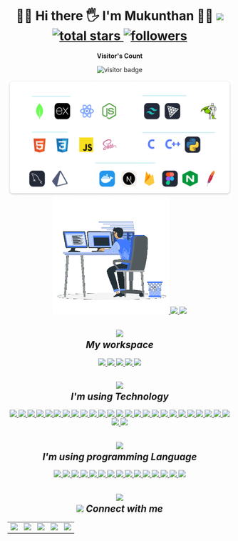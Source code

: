 <body>
  <h1 align="center">
   <b
      >👨‍💻 Hi there 🖐️ I'm Mukunthan 👨‍💻</b
    >
    <img
      src="https://user-images.githubusercontent.com/73097560/115834477-dbab4500-a447-11eb-908a-139a6edaec5c.gif"
    />
    <a href="https://github.com/mukunthan7?tab=repositories&sort=stargazers">
      <img
        alt="total stars"
        title="Total stars on GitHub"
        src="https://custom-icon-badges.herokuapp.com/github/stars/mukunthan7?logo=star&color=55960c&labelColor=488207&label=Stars&style=for-the-badge&query=%24.stars"
      />
    </a>
    <a href="https://github.com/mukunthan7?tab=followers">
      <img
        alt="followers"
        title="Follow me on Github"
        src="https://custom-icon-badges.herokuapp.com/github/followers/mukunthan7?color=236ad3&labelColor=1155ba&style=for-the-badge&logo=person-add&label=Follow&logoColor=white"
      />
    </a>
  </h1>
  <p align="center"><b>Visitor's Count</b></p>
  <p align="center">
    <img
      src="https://profile-counter.glitch.me/%7Bmukunthan7%7D/count.svg"
      alt="visitor badge"
    />
  </p>
  <p align="center">
    <img src="https://github.com/mukunthan7/mukunthan7/blob/main/assets/skills.png?raw=true" width="900px" />
    <a href="#">
      <img
        src="https://raw.githubusercontent.com/Shuvo1260/shuvo1260/main/images/coding-boy.gif"
        width="260"
      />
      <img
        src="https://github-readme-stats.vercel.app/api?username=mukunthan7&count_private=true&theme=chartreuse-dark&show_icons=true&hide_border=true&stroke=0000&bg_color=0D1117"
        widith="460"
      />
    </a>
    <a href="#">
      <img
        src="https://github-readme-streak-stats.herokuapp.com/?user=mukunthan7&show_icons=true&count_private=true&theme=chartreuse-dark&hide_border=true&stroke=0000&background=0D1117"
        width="460"
      />
    </a>
<!--   <a href="#">
    <img src="https://metrics.lecoq.io/mukunthan7?template=classic&isocalendar=1&languages=1&isocalendar.duration=half-# year&languages.limit=8&languages.threshold=0%25&languages.colors=github&languages.sections=most-used&languages.indepth=true&languages.analysis.timeout=15&languages.categories=markup%2C%20programming&languages.recent.cat  egories=markup%2C%20programming&languages.recent.load=300&languages.recent.days=14&config.timezone=Asia%2FCalcutta" />
    </a> -->
  </p>
  <h2 align="center">
    <img
      src="https://user-images.githubusercontent.com/73097560/115834477-dbab4500-a447-11eb-908a-139a6edaec5c.gif"
    /><br />
    <b><i>My workspace</i></b>
  </h2>
  <p align="center">
    <a href="#">
      <img
        src="https://img.shields.io/badge/Windows 11-0078D6?style=for-the-badge&logo=Microsoft&logoColor=white"
      />
      <img
        src="https://img.shields.io/badge/intel-core%20i5%2010th-%230071C5.svg?&style=for-the-badge&logo=intel&logoColor=white"
      />
      <img
        src="https://img.shields.io/badge/RAM-8GB-%230071C5.svg?&style=for-the-badge&logoColor=white"
      />
      <img
        src="https://img.shields.io/badge/nvidia-gtx%201650-%2376B900.svg?&style=for-the-badge&logo=nvidia&logoColor=white"
      />
      <img
        src="https://img.shields.io/badge/lenovo-laptop-E2231A?style=for-the-badge&logo=lenovo&logoColor=white"
      />
    </a>
  </p>
  <h2 align="center">
    <img
      src="https://user-images.githubusercontent.com/73097560/115834477-dbab4500-a447-11eb-908a-139a6edaec5c.gif"
    /><br />
    <b><i>I'm using Technology</i></b>
  </h2>
  <p align="center">
    <a href="#">
      <img
        src="https://img.shields.io/badge/Ubuntu-E95420?style=for-the-badge&logo=ubuntu&logoColor=white"
      />
      <img
        src="https://img.shields.io/badge/Kali_Linux-557C94?style=for-the-badge&logo=kali-linux&logoColor=white"
      />
      <img
        src="https://img.shields.io/badge/Arch_Linux-1793D1?style=for-the-badge&logo=arch-linux&logoColor=white"
      />
      <img
        src="https://img.shields.io/badge/GITHUB%20ACTIONS-2088FF?style=for-the-badge&logo=GitHub%20Actions&logoColor=white"
      />
      <img
        src="https://img.shields.io/badge/Visual_Studio_Code-0078D4?style=for-the-badge&logo=visual%20studio%20code&logoColor=white"
      />
      <img
        src="https://img.shields.io/badge/NeoVim-%2357A143.svg?&style=for-the-badge&logo=neovim&logoColor=white"
      />
      <img
        src="https://img.shields.io/badge/Yarn-2C8EBB?style=for-the-badge&logo=yarn&logoColor=white"
      />
      <img
        src="https://img.shields.io/badge/Git-FF5722?style=for-the-badge&logo=git&logoColor=white"
      />
      <img
        src="https://img.shields.io/badge/Node.js-339933?style=for-the-badge&logo=nodedotjs&logoColor=white"
      />
      <img
        src="https://img.shields.io/badge/npm-CB3837?style=for-the-badge&logo=npm&logoColor=white"
      />
      <img
        src="https://img.shields.io/badge/windows%20terminal-4D4D4D?style=for-the-badge&logo=windows%20terminal&logoColor=white"
      />
      <img
        src="https://img.shields.io/badge/Hyper-000000?style=for-the-badge&logo=hyper&logoColor=white"
      />
      <img
        src="https://img.shields.io/badge/oh_my_zsh-1A2C34?style=for-the-badge&logo=ohmyzsh&logoColor=white"
      />
      <img
        src="https://img.shields.io/badge/tmux-1BB91F?style=for-the-badge&logo=tmux&logoColor=white"
      />
      <img
        src="https://img.shields.io/badge/Docker-2CA5E0?style=for-the-badge&logo=docker&logoColor=white"
      />
      <img
        src="https://img.shields.io/badge/Nginx-009639?style=for-the-badge&logo=nginx&logoColor=white"
      />
      <img
        src="https://img.shields.io/badge/Apache-D22128?style=for-the-badge&logo=Apache&logoColor=white"
      />
      <img
        src="https://img.shields.io/badge/blender-%23F5792A.svg?style=for-the-badge&logo=blender&logoColor=white"
      />
      <img
        src="https://img.shields.io/badge/Brave-FF1B2D?style=for-the-badge&logo=Brave&logoColor=white"
      />
      <img
        src="https://img.shields.io/badge/gimp-5C5543?style=for-the-badge&logo=gimp&logoColor=white"
      />
      <img
        src="https://img.shields.io/badge/Figma-F24E1E?style=for-the-badge&logo=figma&logoColor=white"
      />
      <img
        src="https://img.shields.io/badge/firebase-ffca28?style=for-the-badge&logo=firebase&logoColor=black"
      />
      <img
        src="https://img.shields.io/badge/MySQL-005C84?style=for-the-badge&logo=mysql&logoColor=white"
      />
      <img
        src="https://img.shields.io/badge/PostgreSQL-316192?style=for-the-badge&logo=postgresql&logoColor=white"
      />
      <img 
           src="https://img.shields.io/badge/MongoDB-4EA94B?style=for-the-badge&logo=mongodb&logoColor=white"
      />
      <img
        src="https://img.shields.io/badge/IPFS-65C2CB?style=for-the-badge&logo=IPFS&logoColor=white"
      />
      <img
        src="https://img.shields.io/badge/Xampp-F37623?style=for-the-badge&logo=xampp&logoColor=white"
      />
    </a>
  </p>
  <h2 class="f3" align="center">
    <img
      src="https://user-images.githubusercontent.com/73097560/115834477-dbab4500-a447-11eb-908a-139a6edaec5c.gif"
    /><br />
    <b><i>I'm using programming Language</i></b>
  </h2>
  <p align="center">
    <a href="#">
      <img
        src="https://img.shields.io/badge/HTML5-E34F26?style=for-the-badge&logo=html5&logoColor=white"
      />
      <img
        src="https://img.shields.io/badge/CSS3-1572B6?style=for-the-badge&logo=css3&logoColor=white"
      />
      <img
        src="https://img.shields.io/badge/C-00599C?style=for-the-badge&logo=c&logoColor=white"
      />
      <img
        src="https://img.shields.io/badge/C%2B%2B-00599C?style=for-the-badge&logo=c%2B%2B&logoColor=white"
      />
      <img
        src="https://img.shields.io/badge/Java-ED8B00?style=for-the-badge&logo=java&logoColor=white"
      />
      <img
        src="https://img.shields.io/badge/Python-3776AB?style=for-the-badge&logo=python&logoColor=white"
      />
      <img
        src="https://img.shields.io/badge/JavaScript-323330?style=for-the-badge&logo=javascript&logoColor=F7DF1E"
      />
      <img
        src="https://img.shields.io/badge/express.js-%23404d59.svg?style=for-the-badge&logo=express&logoColor=%2361DAFB"
      />
      <img
           src="https://img.shields.io/badge/Next-black?style=for-the-badge&logo=next.js&logoColor=white"
      />
      <img
        src="https://img.shields.io/badge/React-20232A?style=for-the-badge&logo=react&logoColor=61DAFB"
      />
      <img
        src="https://img.shields.io/badge/vuejs-%2335495e.svg?style=for-the-badge&logo=vuedotjs&logoColor=%234FC08D"
      />
      <img 
           src="https://img.shields.io/badge/threejs-black?style=for-the-badge&logo=three.js&logoColor=white"
      />
      <img
        src="https://img.shields.io/badge/Sass-CC6699?style=for-the-badge&logo=sass&logoColor=white"
      />
      <img
        src="https://img.shields.io/badge/Laravel-FF2D20?style=for-the-badge&logo=laravel&logoColor=white"
      />
      <img 
        src="https://img.shields.io/badge/Tailwind_CSS-38B2AC?style=for-the-badge&logo=tailwind-css&logoColor=white"
      />
    </a>
  </p>
  <h2 align="center">
    <img
      src="https://user-images.githubusercontent.com/73097560/115834477-dbab4500-a447-11eb-908a-139a6edaec5c.gif"
    /><br />
    <img
      src="https://camo.githubusercontent.com/ec0df7b334d15078e980be8f26f35f1bd6f004eaa4a121db42fed361360c1817/68747470733a2f2f6d656469612e67697068792e636f6d2f6d656469612f4c6e516a7057614f4e386e68723231764e572f67697068792e676966"
      width="60"
    />
    <b><i>Connect with me</i></b>
  </h2>
 <table align="center">
      <tr>
        <td>
    <a href="https://wa.me/+919629175812">
      <img
        class="image2"
        src="https://camo.githubusercontent.com/945d32cdd8d51fe844ca8b2976914ae8786586607aee1cba24d7318e24b30411/68747470733a2f2f6564656e742e6769746875622e696f2f537570657254696e7949636f6e732f696d616765732f7376672f77686174736170702e737667"
        width="40px"
      />
      </td>
      <td>
    </a>
    <a href="https://t.me/MukunthanMass">
      <img
        class="image2"
        src="https://camo.githubusercontent.com/f4b401dd7cd9b7840fd31acafd49e151a80e4c9600bf219934461b96dd98e013/68747470733a2f2f6564656e742e6769746875622e696f2f537570657254696e7949636f6e732f696d616765732f7376672f74656c656772616d2e737667"
        width="40px"
      />
      </td>
      <td>
    </a>
    <a href="mailto:vijimurugesan7@gmail.com">
      <img
        class="image2"
        src="https://camo.githubusercontent.com/a6d8a862aecb6411e963408e9b3c7666ab357cdfecc14a3a13645eb489688cc8/68747470733a2f2f6564656e742e6769746875622e696f2f537570657254696e7949636f6e732f696d616765732f7376672f676d61696c5f6f6c642e737667"
        width="40px"
      />
      </td>
      <td>
    </a>
    <a href="https://www.facebook.com/mukunthanvisvakarma">
      <img
        src="https://camo.githubusercontent.com/8f245234577766478eaf3ee72b0615e99bb9ef3eaa56e1c37f75692811181d5c/68747470733a2f2f6564656e742e6769746875622e696f2f537570657254696e7949636f6e732f696d616765732f7376672f66616365626f6f6b2e737667"
        width="40px"
      />
      </td>
      <td>
    </a>
    <a href="https://www.instagram.com/mukunthan7_official">
      <img
        src="https://camo.githubusercontent.com/c9dacf0f25a1489fdbc6c0d2b41cda58b77fa210a13a886d6f99e027adfbd358/68747470733a2f2f6564656e742e6769746875622e696f2f537570657254696e7949636f6e732f696d616765732f7376672f696e7374616772616d2e737667"
        width="40px"
      />
  </td>
    </a>
    </tr>
  </table>
</body>
